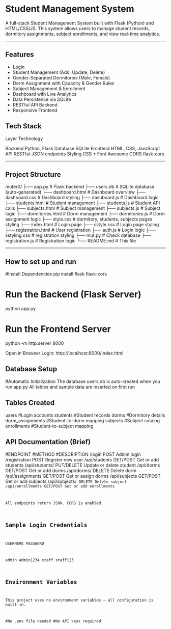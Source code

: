 # Student Management System

A full-stack Student Management System built with Flask (Python) and HTML/CSS/JS. This system allows users to manage student records, dormitory assignments, subject enrollments, and view real-time analytics.

---

## Features

-  Login 
-  Student Management (Add, Update, Delete)
-  Gender-Separated Dormitories (Male, Female)
-  Dorm Assignment with Capacity & Gender Rules
-  Subject Management & Enrollment
-  Dashboard with Live Analytics
-  Data Persistence via SQLite
-  RESTful API Backend
-  Responsive Frontend


## Tech Stack

Layer                  Technology 

Backend                Python, Flask 
Database               SQLite 
Frontend               HTML, CSS, JavaScript 
API                    RESTful JSON endpoints 
Styling                CSS + Font Awesome 
CORS                   flask-cors 

---

## Project Structure
muter0/
├── app.py                   # Flask backend
├── users.db                 # SQLite database (auto-generated)
├── dashboard.html           # Dashboard overview
├── dashboard.css            # Dashboard styling
├── dashboard.js             # Dashboard logic
├── students.html            # Student management
├── students.js              # Student API calls
├── subjects.html            # Subject management
├── subjects.js              # Subject logic
├── dormitories.html         # Dorm management
├── dormitories.js           # Dorm assignment logic
├── style.css                # dormitory, students, subjects pages styling
├── index.html               # Login page
├── cstyle.css               # Login page styling
├── registration.html        # User registration
├── auth.js                  # Login logic
├── sstyling.css             # registration styling
├── mut.py                   # Check database
├── registration.js          # Registration logic
└── README.md                # This file


---
## How to set up and run
#Install Dependencies
pip install flask flask-cors

# Run the Backend (Flask Server)
python app.py

# Run the Frontend Server
python -m http.server 8000

Open in Browser
Login: http://localhost:8000/index.html

## Database Setup
#Automatic Initialization
The database users.db is auto-created when you run app.py
All tables and sample data are inserted on first run

## Tables Created
users                              #Login accounts 
students                           #Student records
dorms                              #Dormitory details
dorm_assignments                   #Student-to-dorm mapping
subjects                           #Subject catalog
enrollments                        #Student-to-subject mapping


## API Documentation (Brief)

#ENDPOINT                #METHOD                              #DESCRIPTION
/login                  POST                                Admin login
/registration           POST                                Register new user
/api/students           GET/POST                            Get or add students
/api/students/<id>      PUT/DELETE                          Update or delete student
/api/dorms              GET/POST                            Get or add dorms
/api/dorms/<name>       DELETE                              Delete dorm
/api/assignments        GET/POST                            Get or assign dorms
/api/subjects           GET/POST                            Get or add subjects
/api/subjects/<code>    DELETE                              Delete subject
/api/enrollments        GET/POST                            Get or add enrollments

All endpoints return JSON. CORS is enabled.

## Sample Login Credentials

USERNAME               PASSWORD

admin                  admin1234
staff                  staff123

## Environment Variables
This project uses no environment variables — all configuration is built-in.

#No .env file needed
#No API keys required
